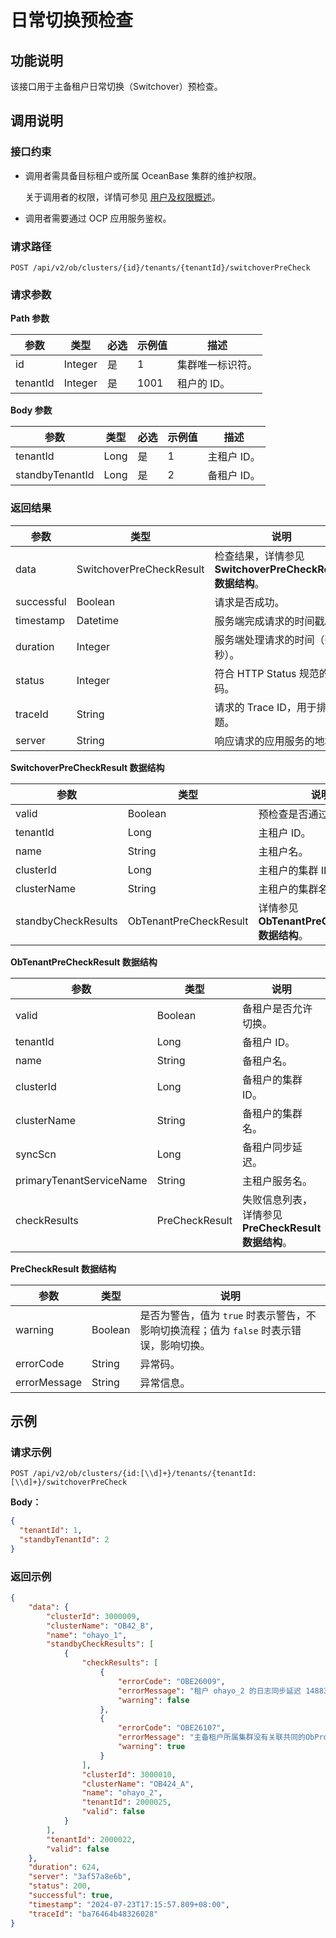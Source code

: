 # 日常切换预检查

## 功能说明

该接口用于主备租户日常切换（Switchover）预检查。

## 调用说明

### 接口约束

* 调用者需具备目标租户或所属 OceanBase 集群的维护权限。

    关于调用者的权限，详情可参见 [用户及权限概述](../../../1600.system-management-features/200.manage-users/50.user-management-overview.md)。

* 调用者需要通过 OCP 应用服务鉴权。

### 请求路径

`POST /api/v2/ob/clusters/{id}/tenants/{tenantId}/switchoverPreCheck`

### 请求参数

**Path 参数**

| 参数 | 类型    | 必选 | 示例值 | 描述           |
|------|---------|------|--------|-----------------|
| id   | Integer | 是   | 1      | 集群唯一标识符。 |
| tenantId |  Integer | 是   | 1001      | 租户的 ID。 |

**Body 参数**

| 参数  |  类型  |  必选  | 示例值  |  描述  |
|-------|--------|---------|---------|---------|
| tenantId  |  Long  |  是  |  1  | 主租户 ID。 |
| standbyTenantId | Long | 是 | 2 | 备租户 ID。 |

### 返回结果

|  参数  |  类型  |  说明  |
|---------|---------|---------|
|  data        |  SwitchoverPreCheckResult  | 检查结果，详情参见 **SwitchoverPreCheckResult 数据结构**。 |
|  successful  |  Boolean  |  请求是否成功。  |
|  timestamp   |  Datetime  |  服务端完成请求的时间戳。  |
|  duration    |  Integer  |  服务端处理请求的时间（毫秒）。  |
|  status      |  Integer  |  符合 HTTP Status 规范的编码。  |
|  traceId     |  String  |  请求的 Trace ID，用于排查问题。  |
|  server      |  String  |  响应请求的应用服务的地址。  |

**SwitchoverPreCheckResult 数据结构**

|  参数     |  类型   |  说明  |
|-----------|---------|------------|
| valid               | Boolean | 预检查是否通过。 |
| tenantId            | Long    | 主租户 ID。 |
| name                | String  | 主租户名。 |
| clusterId           | Long    | 主租户的集群 ID。 |
| clusterName         | String  | 主租户的集群名。 |
| standbyCheckResults | ObTenantPreCheckResult    | 详情参见 **ObTenantPreCheckResult 数据结构**。 |

**ObTenantPreCheckResult 数据结构**

|  参数  |  类型  |  说明  |
|--------------------------|---------------------|-----------|
| valid                    | Boolean             | 备租户是否允许切换。 |
| tenantId                 | Long                | 备租户 ID。 |
| name                     | String              | 备租户名。 |
| clusterId                | Long                | 备租户的集群 ID。 |
| clusterName              | String              | 备租户的集群名。 |
| syncScn                  | Long                | 备租户同步延迟。 |
| primaryTenantServiceName | String              | 主租户服务名。 |
| checkResults             | PreCheckResult      | 失败信息列表，详情参见 **PreCheckResult 数据结构**。 |

**PreCheckResult 数据结构**

|  参数        |  类型   |  说明     |
|--------------|---------|-----------|
| warning      | Boolean | 是否为警告，值为 `true` 时表示警告，不影响切换流程；值为 `false` 时表示错误，影响切换。 |
| errorCode    | String  | 异常码。 |
| errorMessage | String  | 异常信息。 |

## 示例

### 请求示例

`POST /api/v2/ob/clusters/{id:[\\d]+}/tenants/{tenantId:[\\d]+}/switchoverPreCheck`

**Body：**

```json
{
  "tenantId": 1,
  "standbyTenantId": 2
}
```

### 返回示例

```json
{
    "data": {
        "clusterId": 3000009,
        "clusterName": "OB42_B",
        "name": "ohayo_1",
        "standbyCheckResults": [
            {
                "checkResults": [
                    {
                        "errorCode": "OBE26009",
                        "errorMessage": "租户 ohayo_2 的日志同步延迟 14883430 ms 大于 10000 ms, 不允许该操作",
                        "warning": false
                    },
                    {
                        "errorCode": "OBE26107",
                        "errorMessage": "主备租户所属集群没有关联共同的ObProxy, 切主后无法实现自动路由",
                        "warning": true
                    }
                ],
                "clusterId": 3000010,
                "clusterName": "OB424_A",
                "name": "ohayo_2",
                "tenantId": 2000025,
                "valid": false
            }
        ],
        "tenantId": 2000022,
        "valid": false
    },
    "duration": 624,
    "server": "3af57a8e6b",
    "status": 200,
    "successful": true,
    "timestamp": "2024-07-23T17:15:57.809+08:00",
    "traceId": "ba76464b48326028"
}
```
